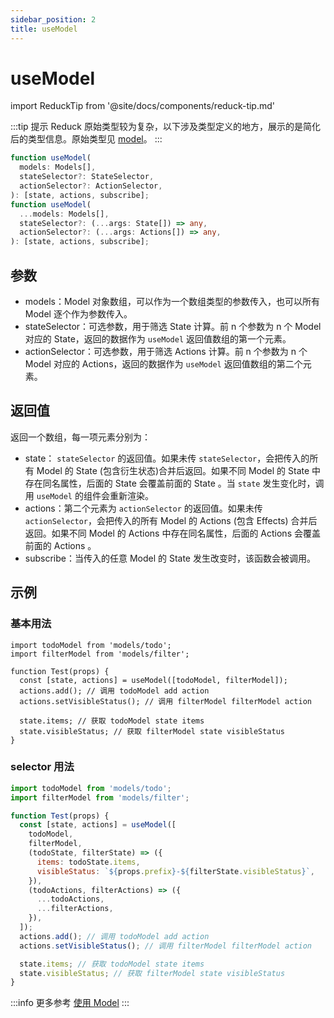 ```yaml
---
sidebar_position: 2
title: useModel
---
```


# useModel

import ReduckTip from '@site/docs/components/reduck-tip.md'

<ReduckTip />

:::tip 提示
Reduck 原始类型较为复杂，以下涉及类型定义的地方，展示的是简化后的类型信息。原始类型见 [model](https://github.com/modern-js-dev/reduck/blob/main/packages/store/src/model/useModel.ts)。
:::


```ts
function useModel(
  models: Models[],
  stateSelector?: StateSelector,
  actionSelector?: ActionSelector,
): [state, actions, subscribe];
function useModel(
  ...models: Models[],
  stateSelector?: (...args: State[]) => any,
  actionSelector?: (...args: Actions[]) => any,
): [state, actions, subscribe];
```


## 参数

- models：Model 对象数组，可以作为一个数组类型的参数传入，也可以所有 Model 逐个作为参数传入。
- stateSelector：可选参数，用于筛选 State 计算。前 n 个参数为 n 个 Model 对应的 State，返回的数据作为 `useModel` 返回值数组的第一个元素。
- actionSelector：可选参数，用于筛选 Actions 计算。前 n 个参数为 n 个 Model 对应的 Actions，返回的数据作为 `useModel` 返回值数组的第二个元素。


## 返回值

返回一个数组，每一项元素分别为：

- state： `stateSelector` 的返回值。如果未传 `stateSelector`，会把传入的所有 Model 的 State (包含衍生状态)合并后返回。如果不同 Model 的 State 中存在同名属性，后面的 State 会覆盖前面的 State 。当 `state` 发生变化时，调用 `useModel` 的组件会重新渲染。
- actions：第二个元素为 `actionSelector` 的返回值。如果未传 `actionSelector`，会把传入的所有 Model 的 Actions (包含 Effects) 合并后返回。如果不同 Model 的 Actions 中存在同名属性，后面的 Actions 会覆盖前面的 Actions 。
- subscribe：当传入的任意 Model 的 State 发生改变时，该函数会被调用。

## 示例

### 基本用法

```tsx
import todoModel from 'models/todo';
import filterModel from 'models/filter';

function Test(props) {
  const [state, actions] = useModel([todoModel, filterModel]);
  actions.add(); // 调用 todoModel add action
  actions.setVisibleStatus(); // 调用 filterModel filterModel action

  state.items; // 获取 todoModel state items
  state.visibleStatus; // 获取 filterModel state visibleStatus
}
```

### selector 用法

```js
import todoModel from 'models/todo';
import filterModel from 'models/filter';

function Test(props) {
  const [state, actions] = useModel([
    todoModel,
    filterModel,
    (todoState, filterState) => ({
      items: todoState.items,
      visibleStatus: `${props.prefix}-${filterState.visibleStatus}`,
    }),
    (todoActions, filterActions) => ({
      ...todoActions,
      ...filterActions,
    }),
  ]);
  actions.add(); // 调用 todoModel add action
  actions.setVisibleStatus(); // 调用 filterModel filterModel action

  state.items; // 获取 todoModel state items
  state.visibleStatus; // 获取 filterModel state visibleStatus
}
```

:::info 更多参考
[使用 Model](/docs/guides/features/model/use-model)
:::

